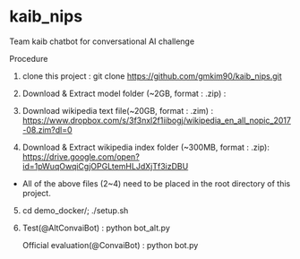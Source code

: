 # kaib_nips
Team kaib chatbot for conversational AI challenge

Procedure

1. clone this project : git clone https://github.com/gmkim90/kaib_nips.git

2. Download & Extract model folder (~2GB, format : .zip) : 

3. Download wikipedia text file(~20GB, format : .zim) : https://www.dropbox.com/s/3f3nxl2f1iibogj/wikipedia_en_all_nopic_2017-08.zim?dl=0

4. Download & Extract wikipedia index folder (~300MB, format : .zip): https://drive.google.com/open?id=1pWuqOwqiCgjOPGLtemHLJdXjTf3izDBU


* All of the above files (2~4) need to be placed in the root directory of this project.


5. cd demo_docker/;  ./setup.sh

6. Test(@AltConvaiBot) : python bot_alt.py
   
   Official evaluation(@ConvaiBot) : python bot.py


